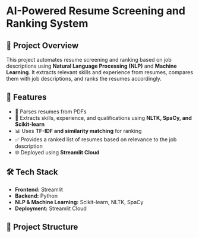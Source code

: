 # AI-Powered Resume Screening and Ranking System  

## 📌 Project Overview  
This project automates resume screening and ranking based on job descriptions using **Natural Language Processing (NLP)** and **Machine Learning**. It extracts relevant skills and experience from resumes, compares them with job descriptions, and ranks the resumes accordingly.  

## 🚀 Features  
- 📄 Parses resumes from PDFs  
- 🧠 Extracts skills, experience, and qualifications using **NLTK, SpaCy, and Scikit-learn**  
- 📊 Uses **TF-IDF and similarity matching** for ranking  
- ✅ Provides a ranked list of resumes based on relevance to the job description  
- 🌐 Deployed using **Streamlit Cloud**  

## 🛠️ Tech Stack  
- **Frontend:** Streamlit  
- **Backend:** Python  
- **NLP & Machine Learning:** Scikit-learn, NLTK, SpaCy  
- **Deployment:** Streamlit Cloud  

## 📂 Project Structure  

